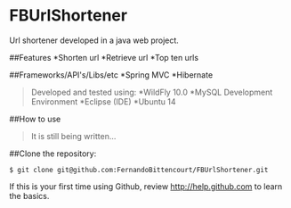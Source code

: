 # FBUrlShortener
Url shortener developed in a java web project.

##Features
*Shorten url
*Retrieve url
*Top ten urls

##Frameworks/API's/Libs/etc
*Spring MVC
*Hibernate

>Developed and tested using:
*WildFly 10.0
*MySQL
>Development Environment
*Eclipse (IDE)
*Ubuntu 14

##How to use
>It is still being written...

##Clone the repository:
```
$ git clone git@github.com:FernandoBittencourt/FBUrlShortener.git
```
If this is your first time using Github, review http://help.github.com to learn the basics.
